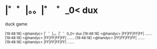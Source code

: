

# |゜゜|。。|゜ ​ ゜\_0<​ dux

duck game

<sup>
[19:48:18]  <@handyc> |゜゜|。。|゜゜0_0< dux
[19:48:18]  <@handyc> |FF|FF|FF|FF| .......
[19:48:18]  <@handyc> |FF|FF|FF|FF| .......
[19:48:18]  <@handyc> |FF|FF|FF|FF| .......
[19:48:18]  <@handyc> |FF|FF|FF|FF| .......
</sup>
